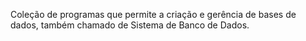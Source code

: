 Coleção de programas que permite a criação e gerência de bases de dados, também chamado de Sistema de Banco de Dados.